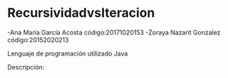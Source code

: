 # RecursividadvsIteracion

-Ana María García Acosta código:20171020153
-Zoraya Nazarit Gonzalez   código:20152020213

Lenguaje de programación utilizado Java

Descripción:
